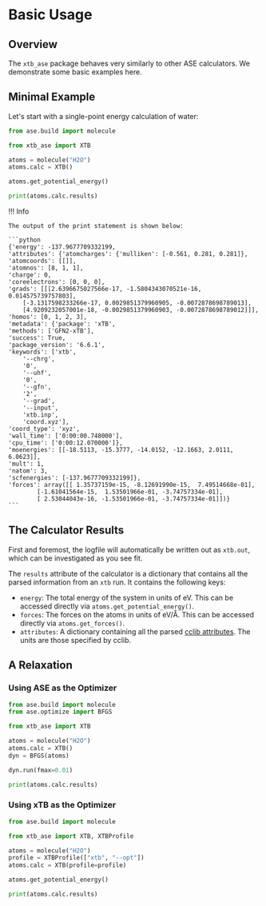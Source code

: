 # Basic Usage

## Overview

The `xtb_ase` package behaves very similarly to other ASE calculators. We demonstrate some basic examples here.

## Minimal Example

Let's start with a single-point energy calculation of water:

```python
from ase.build import molecule

from xtb_ase import XTB

atoms = molecule("H2O")
atoms.calc = XTB()

atoms.get_potential_energy()

print(atoms.calc.results)
```

!!! Info

    The output of the print statement is shown below:

    ```python
    {'energy': -137.9677709332199,
    'attributes': {'atomcharges': {'mulliken': [-0.561, 0.281, 0.281]},
    'atomcoords': [[]],
    'atomnos': [8, 1, 1],
    'charge': 0,
    'coreelectrons': [0, 0, 0],
    'grads': [[[2.6396675027566e-17, -1.5804343070521e-16, 0.014575739757803],
        [-3.1317598233266e-17, 0.0029851379960905, -0.0072878698789013],
        [4.9209232057001e-18, -0.0029851379960903, -0.0072878698789012]]],
    'homos': [0, 1, 2, 3],
    'metadata': {'package': 'xTB',
    'methods': ['GFN2-xTB'],
    'success': True,
    'package_version': '6.6.1',
    'keywords': ['xtb',
        '--chrg',
        '0',
        '--uhf',
        '0',
        '--gfn',
        '2',
        '--grad',
        '--input',
        'xtb.inp',
        'coord.xyz'],
    'coord_type': 'xyz',
    'wall_time': ['0:00:00.748000'],
    'cpu_time': ['0:00:12.070000']},
    'moenergies': [[-18.5113, -15.3777, -14.0152, -12.1663, 2.0111, 6.0623]],
    'mult': 1,
    'natom': 3,
    'scfenergies': [-137.9677709332199]},
    'forces': array([[ 1.35737159e-15, -8.12691990e-15,  7.49514668e-01],
            [-1.61041564e-15,  1.53501966e-01, -3.74757334e-01],
            [ 2.53044043e-16, -1.53501966e-01, -3.74757334e-01]])}
    ```

## The Calculator Results

First and foremost, the logfile will automatically be written out as `xtb.out`, which can be investigated as you see fit.

The `results` attribute of the calculator is a dictionary that contains all the parsed information from an `xtb` run. It contains the following keys:

- `energy`: The total energy of the system in units of eV. This can be accessed directly via `atoms.get_potential_energy()`.
- `forces`: The forces on the atoms in units of eV/Å. This can be accessed directly via `atoms.get_forces()`.
- `attributes`: A dictionary containing all the parsed [cclib attributes](https://cclib.github.io/data_dev.html). The units are those specified by cclib.

## A Relaxation

### Using ASE as the Optimizer

```python
from ase.build import molecule
from ase.optimize import BFGS

from xtb_ase import XTB

atoms = molecule("H2O")
atoms.calc = XTB()
dyn = BFGS(atoms)

dyn.run(fmax=0.01)

print(atoms.calc.results)
```

### Using xTB as the Optimizer

```python
from ase.build import molecule

from xtb_ase import XTB, XTBProfile

atoms = molecule("H2O")
profile = XTBProfile(["xtb", "--opt"])
atoms.calc = XTB(profile=profile)

atoms.get_potential_energy()

print(atoms.calc.results)
```
